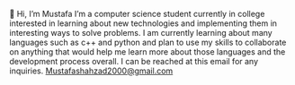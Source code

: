 👋 Hi, I’m Mustafa I’m a computer science student currently in college interested in learning about new technologies and implementing them in interesting ways to solve problems. I am currently learning about many languages such as c++ and python and plan to use my skills to collaborate on anything that would help me learn more about those languages and the development process overall. I can be reached at this email for any inquiries. Mustafashahzad2000@gmail.com
